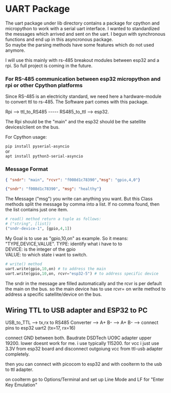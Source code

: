 # UART Package

The uart package under lib directory contains a package for cpython and micropython to work with a serial uart interface.
I wanted to standardized the messages which arrived and sent on the uart. I begun with synchronous functions and end up
in this asyncronous package.\
So maybe the parsing methods have some features which do not used anymore.

I will use this mainly with rs-485 breakout modules between esp32 and a rpi.
So full project is coming in the future.

### For RS-485 communication between esp32 micropython and rpi or other Cpython platforms

Since RS-485 is an electricity standard, we need here a hardware-module to convert ttl to rs-485. The Software part comes with this package.

Rpi --> ttl_to_RS485 ----- RS485_to_ttl --> esp32.

The Rpi should be the "main" and the esp32 should be the satellite devices/client on the bus.

For Cpython usage:

```pip install pyserial-asyncio``` \
or \
```apt install python3-serial-asyncio```

### Message Format

```json
{ "sndr": "main", "rcvr": "f008d1c78390","msg": "gpio,4,0"}

{"sndr": "f008d1c78390", "msg": "healthy"}
```

The Message ("msg") you write can anything you want. But this Class methods split the message by comma into a list.
If no comma found, then the list contains just one item.

```python
# read() method return a tuple as follows:
# ("string", [list])
("sndr-device-1", [gpio,4,1])
```

My Goal is to use as "gpio,10,on" as example. So it means: "TYPE,DEVICE,VALUE".
TYPE: identify what i have to to \
DEVICE: is the integer of the gpio \
VALUE: to which state i want to switch.

```python
# write() method
uart.write(gpio,10,on) # to address the main
uart.write(gpio,10,on, rcvr="esp32-5") # to address specific device
```

The sndr in the message are filled automatically and the rcvr is per default the main on the bus.
so the main device has to use rcvr= on write method to address a specific satellite/device on the bus.

## Wiring TTL to USB adapter and ESP32 to PC

USB_to_TTL --> tx,rx to RS485 Converter --> A+ B- --> A+ B- --> connect pins to esp32 uart2 (tx=17, rx=16)

connect GND between both. Baudrate DSDTech UO9C adapter upper 19200. lower doesnt work for me. i use typically 115200.
for vcc i just use 3.3V from esp32 board and disconnect outgoiung vcc from ttl-usb adapter completely.

then you can connect with picocom to esp32 and with coolterm to the usb to ttl adapter.

on coolterm go to Options/Terminal and set up Line Mode and LF for "Enter Key Emulation"
